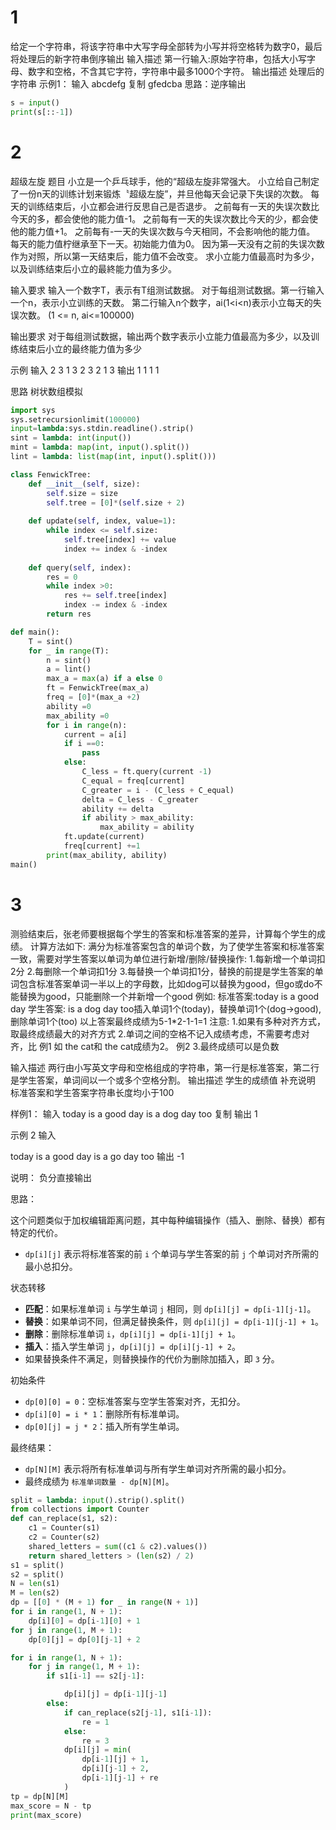 # 1

给定一个字符串，将该字符串中大写字母全部转为小写并将空格转为数字0，最后将处理后的新字符串倒序输出
输入描述
第一行输入:原始字符串，包括大小写字母、数字和空格，不含其它字符，字符串中最多1000个字符。
输出描述
处理后的字符串
示例1：
输入
abcdefg
复制
gfedcba
思路：逆序输出
```python
s = input()
print(s[::-1])
```

# 2
超级左旋
题目
小立是一个乒乓球手，他的“超级左旋非常强大。
小立给自己制定了一份n天的训练计划来锻炼〝超级左旋”，并旦他每天会记录下失误的次数。
每天的训练结束后，小立都会进行反思自己是否退步。
之前每有一天的失误次数比今天的多，都会使他的能力值-1。
之前每有一天的失误次数比今天的少，都会使他的能力值+1。
之前每有-一天的失误次数与今天相同，不会影响他的能力值。
每天的能力值柠继承至下一天。初始能力值为0。
因为第—天没有之前的失误次数作为对照，所以第一天结束后，能力值不会改变。
求小立能力值最高时为多少，以及训练结束后小立的最終能力值为多少。

输入要求
输入一个数字T，表示有T组测试数据。
对于每组测试数据。第一行输入一个n，表示小立训练的天数。
第二行输入n个数字，ai(1<i<n)表示小立每天的失误次数。
(1 <= n, ai<=100000)

输出要求
对于每组测试数据，输出两个数字表示小立能力值最高为多少，以及训练结束后小立的最终能力值为多少

示例
输入
2
3
1 3 2
3
2 1 3
输出
1 1
1 1

思路
树状数组模拟
```python
import sys
sys.setrecursionlimit(100000)
input=lambda:sys.stdin.readline().strip()
sint = lambda: int(input())
mint = lambda: map(int, input().split())
lint = lambda: list(map(int, input().split()))

class FenwickTree:
    def __init__(self, size):
        self.size = size
        self.tree = [0]*(self.size + 2)
    
    def update(self, index, value=1):
        while index <= self.size:
            self.tree[index] += value
            index += index & -index
    
    def query(self, index):
        res = 0
        while index >0:
            res += self.tree[index]
            index -= index & -index
        return res

def main():
    T = sint()
    for _ in range(T):
        n = sint()
        a = lint()
        max_a = max(a) if a else 0
        ft = FenwickTree(max_a)
        freq = [0]*(max_a +2)
        ability =0
        max_ability =0
        for i in range(n):
            current = a[i]
            if i ==0:
                pass
            else:
                C_less = ft.query(current -1)
                C_equal = freq[current]
                C_greater = i - (C_less + C_equal)
                delta = C_less - C_greater
                ability += delta
                if ability > max_ability:
                    max_ability = ability
            ft.update(current)
            freq[current] +=1
        print(max_ability, ability)
main()

```

# 3
测验结束后，张老师要根据每个学生的答案和标准答案的差异，计算每个学生的成绩。
计算方法如下:
满分为标准答案包含的单词个数，为了使学生答案和标准答案一致，需要对学生答案以单词为单位进行新增/删除/替换操作:
1.每新增一个单词扣2分
2.每删除一个单词扣1分
3.每替换一个单词扣1分，替换的前提是学生答案的单词包含标准答案单词一半以上的字母数，比如dog可以替换为good，但go或do不能替换为good，只能删除一个并新增一个good
例如:
标准答案:today is a good day
学生答案:      is a dog day too插入单词1个(today)，替换单词1个(dog->good),删除单词1个(too)
以上答案最终成绩为5-1*2-1-1=1
注意:
1.如果有多种对齐方式，取最终成绩最大的对齐方式
2.单词之间的空格不记入成绩考虑，不需要考虑对齐，比
例1
如
the  cat和
the cat成绩为2。
例2
3.最终成绩可以是负数

输入描述
两行由小写英文字母和空格组成的字符串，第一行是标准答案，第二行是学生答案，单词间以一个或多个空格分割。
输出描述
学生的成绩值
补充说明
标准答案和学生答案字符串长度均小于100

样例1：
输入
today is a good day
is a dog day too
复制
输出
1

示例 2
输入

today is a good day
is a go day too
输出
-1

说明：
负分直接输出

思路：


这个问题类似于加权编辑距离问题，其中每种编辑操作（插入、删除、替换）都有特定的代价。


- `dp[i][j]` 表示将标准答案的前 `i` 个单词与学生答案的前 `j` 个单词对齐所需的最小总扣分。

状态转移
- **匹配**：如果标准单词 `i` 与学生单词 `j` 相同，则 `dp[i][j] = dp[i-1][j-1]`。
- **替换**：如果单词不同，但满足替换条件，则 `dp[i][j] = dp[i-1][j-1] + 1`。
- **删除**：删除标准单词 `i`，`dp[i][j] = dp[i-1][j] + 1`。
- **插入**：插入学生单词 `j`，`dp[i][j] = dp[i][j-1] + 2`。
- 如果替换条件不满足，则替换操作的代价为删除加插入，即 `3` 分。

初始条件
- `dp[0][0] = 0`：空标准答案与空学生答案对齐，无扣分。
- `dp[i][0] = i * 1`：删除所有标准单词。
- `dp[0][j] = j * 2`：插入所有学生单词。

最终结果：
- `dp[N][M]` 表示将所有标准单词与所有学生单词对齐所需的最小扣分。
- 最终成绩为 `标准单词数量 - dp[N][M]`。

```python
split = lambda: input().strip().split()
from collections import Counter
def can_replace(s1, s2):
    c1 = Counter(s1)
    c2 = Counter(s2)
    shared_letters = sum((c1 & c2).values())
    return shared_letters > (len(s2) / 2)
s1 = split()
s2 = split()
N = len(s1)
M = len(s2)
dp = [[0] * (M + 1) for _ in range(N + 1)]
for i in range(1, N + 1):
    dp[i][0] = dp[i-1][0] + 1  
for j in range(1, M + 1):
    dp[0][j] = dp[0][j-1] + 2  

for i in range(1, N + 1):
    for j in range(1, M + 1):
        if s1[i-1] == s2[j-1]:

            dp[i][j] = dp[i-1][j-1]
        else:
            if can_replace(s2[j-1], s1[i-1]):
                re = 1
            else:
                re = 3  
            dp[i][j] = min(
                dp[i-1][j] + 1,         
                dp[i][j-1] + 2,         
                dp[i-1][j-1] + re  
            )
tp = dp[N][M]
max_score = N - tp
print(max_score)
```